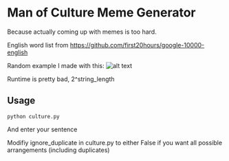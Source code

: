 Man of Culture Meme Generator
==============

Because actually coming up with memes is too hard.

English word list from https://github.com/first20hours/google-10000-english

Random example I made with this:
![alt text](https://i.imgur.com/Nw5bIsb.jpg)

Runtime is pretty bad, 2^string_length

Usage
--------------

	python culture.py

And enter your sentence

Modifiy ignore_duplicate in culture.py to either False if you want all possible arrangements (including duplicates)
